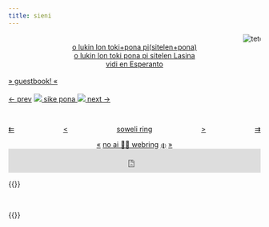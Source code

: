 ```yaml
---
title: sieni
---
```

    
<marquee direction="left" scrollamount=20>
    <img src="/media/sillies/teto.png" alt="teto" class="fatass">
</marquee>

<div align="center">
    <a href="/sp"><span class="sp">o lukin lon toki+pona pi(sitelen+pona)</span></a><br>
    <a href="/tp">o lukin lon toki pona pi sitelen Lasina</a><br>
    <a href="/eo">vidi en Esperanto</a>
</div>

<br>
<div class="guestbook">
    <a href="https://sijeni.atabook.org/">» guestbook! «</a><br>
</div>

</div><br><div class="box">

<div id="sike-pona" style="width: 100%; height: 3rem;">
  <link rel="stylesheet" href="https://sike.pona.la/embed.css"/>
  <span id="left">
    <a href="https://sike.pona.la/jan/soko Sijeni/prev.html" id="prev">← prev</a>
    </span>
  <span id="mid"><a href="https://sike.pona.la">
    <img class="tokipona" src="https://sike.pona.la/assets/tokipona.svg"></img>
    sike pona
    <img class="tokipona" src="https://sike.pona.la/assets/tokipona.svg"></img>
  </a></span>
  <span id="right">
  <a href="https://sike.pona.la/jan/soko Sijeni/next.html" id="next">next →</a>
  </span>
</div>

<p id="soweliring" style="display: flex; justify-content: space-between; width: auto;"><a href="https://thedressedmolerat.github.io/webring?name=soko%20Sijeni&to=skipprevious">⇇</a> <a href="https://thedressedmolerat.github.io/webring?name=soko%20Sijeni&to=previous">&lt;</a> <a href="https://thedressedmolerat.github.io/webring">soweli ring</a> <a href="https://thedressedmolerat.github.io/webring?name=soko%20Sijeni&to=next">&gt;</a> <a href="https://thedressedmolerat.github.io/webring?name=soko%20Sijeni&to=skipnext">⇉</a></p>

<div style="text-align:center">
<a href="https://baccyflap.com/noai/?prv&s=nja" target="_top" title="previous">«</a>
<a href="https://baccyflap.com/noai" target="_blank">no ai &#x1f6ab;&#129302; webring</a>
<a style="font-size:60%" href="https://baccyflap.com/noai/?rnd" target="_top" title="random">(&#x1F3B2;)</a>
<a href="https://baccyflap.com/noai/?nxt&s=nja" target="_top" title="next">»</a>
</div>

<iframe id="bucket-webring" style="width: 100%; height: 3rem; border: none;" src="https://webring.bucketfish.me/embed.html?name=your name"></iframe> 

<br>

{{<buttons>}}

<br>

{{<john>}}
